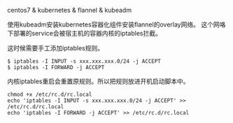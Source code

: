 centos7 & kubernetes & flannel & kubeadm

使用kubeadm安装kubernetes容器化组件安装flannel的overlay网络。
这个网咯下部署的service会被宿主机的容器内核的iptables拦截。

这时候需要手工添加iptables规则。

```
$ iptables -I INPUT -s xxx.xxx.xxx.0/24 -j ACCEPT
$ iptables -I FORWARD -j ACCEPT
```
    
内核iptables重启会重置原规则。所以把规则放进开机启动脚本中。

```
chmod +x /etc/rc.d/rc.local
echo 'iptables -I INPUT -s xxx.xxx.xxx.0/24 -j ACCEPT' >> /etc/rc.d/rc.local
echo 'iptables -I FORWARD -j ACCEPT' >> /etc/rc.d/rc.local
```